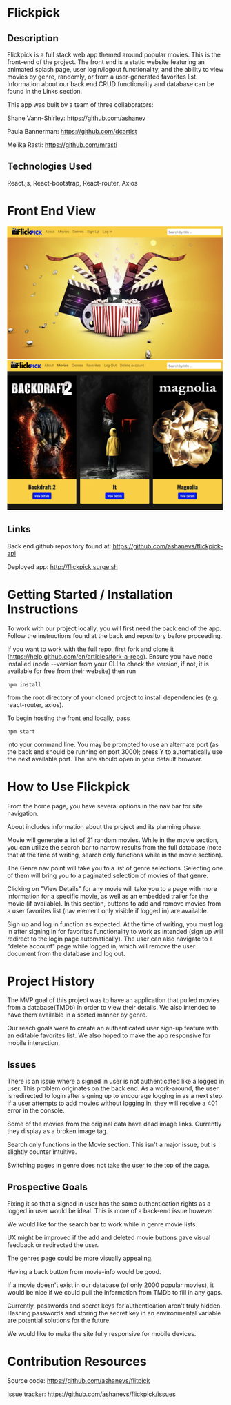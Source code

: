 # Flickpick

## Description

Flickpick is a full stack web app themed around popular movies. This is the front-end of the project. The front end is a static website featuring an animated splash page, user login/logout functionality, and the ability to view movies by genre, randomly, or from a user-generated favorites list. Information about our back end CRUD functionality and database can be found in the Links section.

This app was built by a team of three collaborators:

Shane Vann-Shirley: https://github.com/ashanev

Paula Bannerman: https://github.com/dcartist

Melika Rasti: https://github.com/mrasti

## Technologies Used

React.js, React-bootstrap, React-router, Axios

# Front End View

<img src="https://raw.githubusercontent.com/ashanevs/flickpick/master/public/flickpick-splash.png" alt="flickpick-splash" width=500>

<img src="https://raw.githubusercontent.com/ashanevs/flickpick/master/public/flickpick-movies.png" alt="fflickpick-movies" width=500>

## Links

Back end github repository found at: https://github.com/ashanevs/flickpick-api

Deployed app: http://flickpick.surge.sh

# Getting Started / Installation Instructions

To work with our project locally, you will first need the back end of the app. Follow the instructions found at the back end repository before proceeding.

If you want to work with the full repo, first fork and clone it (https://help.github.com/en/articles/fork-a-repo). Ensure you have node installed (node --version from your CLI to check the version, if not, it is available for free from their website) then run

```
npm install
```

from the root directory of your cloned project to install dependencies (e.g. react-router, axios).

To begin hosting the front end locally, pass

```
npm start
```

into your command line. You may be prompted to use an alternate port (as the back end should be running on port 3000); press Y to automatically use the next available port. The site should open in your default browser.

# How to Use Flickpick

From the home page, you have several options in the nav bar for site navigation.

About includes information about the project and its planning phase.

Movie will generate a list of 21 random movies. While in the movie section, you can utilize the search bar to narrow results from the full database (note that at the time of writing, search only functions while in the movie section).

The Genre nav point will take you to a list of genre selections. Selecting one of them will bring you to a paginated selection of movies of that genre.

Clicking on "View Details" for any movie will take you to a page with more information for a specific movie, as well as an embedded trailer for the movie (if available). In this section, buttons to add and remove movies from a user favorites list (nav element only visible if logged in) are available.

Sign up and log in function as expected. At the time of writing, you must log in after signing in for favorites functionality to work as intended (sign up will redirect to the login page automatically). The user can also navigate to a "delete account" page while logged in, which will remove the user document from the database and log out.

# Project History

The MVP goal of this project was to have an application that pulled movies from a database(TMDb) in order to view their details. We also intended to have them available in a sorted manner by genre.

Our reach goals were to create an authenticated user sign-up feature with an editable favorites list. We also hoped to make the app responsive for mobile interaction.

## Issues

There is an issue where a signed in user is not authenticated like a logged in user. This problem originates on the back end. As a work-around, the user is redirected to login after signing up to encourage logging in as a next step. If a user attempts to add movies without logging in, they will receive a 401 error in the console.

Some of the movies from the original data have dead image links. Currently they display as a broken image tag.

Search only functions in the Movie section. This isn't a major issue, but is slightly counter intuitive.

Switching pages in genre does not take the user to the top of the page.

## Prospective Goals

Fixing it so that a signed in user has the same authentication rights as a logged in user would be ideal. This is more of a back-end issue however.

We would like for the search bar to work while in genre movie lists.

UX might be improved if the add and deleted movie buttons gave visual feedback or redirected the user.

The genres page could be more visually appealing.

Having a back button from movie-info would be good.

If a movie doesn't exist in our database (of only 2000 popular movies), it would be nice if we could pull the information from TMDb to fill in any gaps.

Currently, passwords and secret keys for authentication aren't truly hidden. Hashing passwords and storing the secret key in an environmental variable are potential solutions for the future.

We would like to make the site fully responsive for mobile devices.

# Contribution Resources

Source code: https://github.com/ashanevs/flitpick

Issue tracker: https://github.com/ashanevs/flickpick/issues
